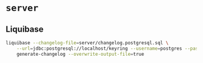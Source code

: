 # `server`

## Liquibase

```sh
liquibase --changelog-file=server/changelog.postgresql.sql \
    --url=jdbc:postgresql://localhost/keyring --username=postgres --password=postgres \
    generate-changelog --overwrite-output-file=true
```
